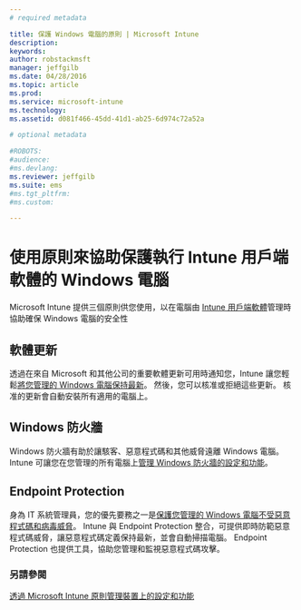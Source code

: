 ```yaml
---
# required metadata

title: 保護 Windows 電腦的原則 | Microsoft Intune
description:
keywords:
author: robstackmsft
manager: jeffgilb
ms.date: 04/28/2016
ms.topic: article
ms.prod:
ms.service: microsoft-intune
ms.technology:
ms.assetid: d081f466-45dd-41d1-ab25-6d974c72a52a

# optional metadata

#ROBOTS:
#audience:
#ms.devlang:
ms.reviewer: jeffgilb
ms.suite: ems
#ms.tgt_pltfrm:
#ms.custom:

---
```


# 使用原則來協助保護執行 Intune 用戶端軟體的 Windows 電腦

Microsoft Intune 提供三個原則供您使用，以在電腦由 [Intune 用戶端軟體](manage-windows-pcs-with-microsoft-intune.md)管理時協助確保 Windows 電腦的安全性 


## 軟體更新

透過在來自 Microsoft 和其他公司的重要軟體更新可用時通知您，Intune 讓您輕鬆[將您管理的 Windows 電腦保持最新](keep-windows-pcs-up-to-date-with-software-updates-in-microsoft-intune.md)。 然後，您可以核准或拒絕這些更新。 核准的更新會自動安裝所有適用的電腦上。

## Windows 防火牆

Windows 防火牆有助於讓駭客、惡意程式碼和其他威脅遠離 Windows 電腦。 Intune 可讓您在您管理的所有電腦上[管理 Windows 防火牆的設定和功能](help-protect-windows-pcs-using-windows-firewall-policies-in-microsoft-intune.md)。

## Endpoint Protection

身為 IT 系統管理員，您的優先要務之一是[保護您管理的 Windows 電腦不受惡意程式碼和病毒威脅](help-secure-windows-pcs-with-endpoint-protection-for-microsoft-intune.md)。 Intune 與 Endpoint Protection 整合，可提供即時防範惡意程式碼威脅，讓惡意程式碼定義保持最新，並會自動掃描電腦。 Endpoint Protection 也提供工具，協助您管理和監視惡意程式碼攻擊。



### 另請參閱
[透過 Microsoft Intune 原則管理裝置上的設定和功能](manage-settings-and-features-on-your-devices-with-microsoft-intune-policies.md)



<!--HONumber=May16_HO2-->


